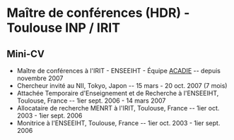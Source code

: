 # Maître de conférences (HDR) - Toulouse INP / IRIT #

## Mini-CV ##
- Maître de conférences à l'IRIT - ENSEEIHT - Équipe <a href="https://www.irit.fr/departement/fiabilite-des-systemes-et-des-logiciels/equipe-acadie/">ACADIE</a> -- depuis novembre 2007
- Chercheur invité au NII, Tokyo, Japon -- 15 mars - 20 oct. 2007 (7 mois)
- Attachée Temporaire d'Enseignement et de Recherche à l'ENSEEIHT, Toulouse, France -- 1ier sept. 2006 - 14 mars 2007
- Allocataire de recherche MENRT à l'IRIT, Toulouse, France -- 1ier oct. 2003 - 1ier sept. 2006
- Monitrice à l'ENSEEIHT, Toulouse, France -- 1ier oct. 2003 - 1ier sept. 2006 
